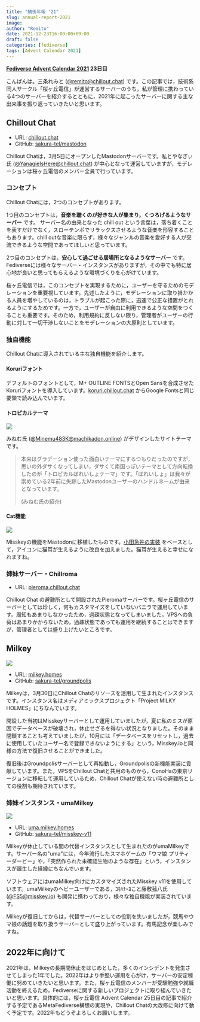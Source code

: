 ```yaml
---
title: "鯖缶年報 '21"
slug: annual-report-2021
image: 
author: "Remito"
date: 2021-12-23T16:00:00+09:00
draft: false
categories: [fediverse]
tags: [Advent Calendar 2021]
---
```


**[Fediverse Advent Calendar 2021](https://adventar.org/calendars/6230) 23日目**

こんばんは。三条れみと ([@remito@chillout.chat](https://chillout.chat/@remito)) です。この記事では，技術系同人サークル「桜ヶ丘電信」が運営するサーバーのうち，私が管理に携わっている4つのサーバーを紹介するとともに，2021年に起こったサーバーに関する主な出来事を振り返っていきたいと思います。

## Chillout Chat

- URL: [chillout.chat](https://chillout.chat)
- GitHub: [sakura-tel/mastodon](https://github.com/sakura-tel/mastodon)

Chillout Chatは，3月5日にオープンしたMastodonサーバーです。私とやなぎぃ氏 ([@YanagieIsHere@chillout.chat](https://chillout.chat/@YanagieIsHere)) が中心となって運営していますが，モデレーションは桜ヶ丘電信のメンバー全員で行っています。

### コンセプト

Chillout Chatには，2つのコンセプトがあります。

1つ目のコンセプトは，**音楽を聴くのが好きな人が集まり，くつろげるようなサーバー** です。 サーバー名の由来となった chill out という言葉は，落ち着くことを表すだけでなく，スローテンポでリラックスさせるような音楽を形容することもあります。chill outな音楽に限らず，様々なジャンルの音楽を愛好する人が交流できるような空間であってほしいと思っています。

2つ目のコンセプトは，**安心して過ごせる居場所となるようなサーバー** です。Fediverseには様々なサーバー・インスタンスがありますが，その中でも特に居心地が良いと思ってもらえるような環境づくりを心がけています。

桜ヶ丘電信では，このコンセプトを実現するために，ユーザーを守るためのモデレーションを重要視しています。先述したように，モデレーションに取り掛かかる人員を増やしているのは，トラブルが起こった際に，迅速で公正な措置がとれるようにするためです。一方で，ユーザーが自由に利用できるような空間をつくることも重要です。そのため，利用規約に反しない限り，管理者がユーザーの行動に対して一切干渉しないことをモデレーションの大原則としています。

### 独自機能

Chillout Chatに導入されている主な独自機能を紹介します。

#### Koruriフォント

デフォルトのフォントとして，M+ OUTLINE FONTSとOpen Sansを合成させたKoruriフォントを導入しています。[koruri.chillout.chat](https://koruri.chillout.chat) からGoogle Fontsと同じ要領で読み込んでいます。

#### トロピカルテーマ
![](https://uma.milkey.homes/files/d8c99fe0-7fc3-4878-ab68-51b4f707b0b4/d8c99fe0-7fc3-4878-ab68-51b4f707b0b4.png)

みねむ氏 ([@Minemu483K@machikadon.online](https://machikadon.online/@Minemu483K)) がデザインしたサイトテーマです。

> 本来はグラデーション使った面白いテーマにするつもりだったのですが，思いの外ダサくなってしまい，ダサくて南国っぽいテーマとして方向転換したのが「トロピカルばれいしょテーマ」です。「ばれいしょ」は我々が崇めている2年前に失踪したMastodonユーザーのハンドルネームが由来となっています。
> 
> (みねむ氏の紹介)

#### Cat機能
![](https://uma.milkey.homes/files/2505fb9f-6ca2-4fa9-9cca-a4a71923e6f4/2505fb9f-6ca2-4fa9-9cca-a4a71923e6f4.gif)

Misskeyの機能をMastodonに移植したものです。[小田急丼の実装](https://github.com/accelforce/mastodon/tree/custom/cat) をベースとして，アイコンに猫耳が生えるように改良を加えました。猫耳が生えると幸せになれますね。

### 姉妹サーバー・Chillroma

- URL: [pleroma.chillout.chat](https://pleroma.chillout.chat)

Chillout Chat の避難所として開設されたPleromaサーバーです。桜ヶ丘電信のサーバーとしては珍しく，何もカスタマイズをしていないバニラで運用しています。周知もあまりしなかったため，過疎状態となってしまいました。VPSへの負荷はあまりかからないため，過疎状態であっても運用を継続することはできますが，管理者としては盛り上げたいところです。

## Milkey

![](https://uma.milkey.homes/files/77be7701-a53f-47f9-8316-fa7c1213e6e0/77be7701-a53f-47f9-8316-fa7c1213e6e0.png)

- URL: [milkey.homes](https://milkey.homes)
- GitHub: [sakura-tel/groundpolis](https://github.com/sakura-tel/groundpolis)

Milkeyは，3月30日にChillout Chatのリソースを活用して生まれたインスタンスです。インスタンス名はメディアミックスプロジェクト「Project MILKY HOLMES」にちなんでいます。

開設した当初はMisskeyサーバーとして運用していましたが，夏に私のミスが原因でデータベースが破壊され，休止せざるを得ない状況となりました。そのまま閉鎖することも考えていましたが，10月には「データベースをリセットし，過去に使用していたユーザー名で登録できないようにする」という，Misskey.ioと同様の方法で復旧させることができました。

復旧後はGroundpolisサーバーとして再始動し，Groundpolisの新機能実装に貢献しています。また，VPSをChillout Chatと共用のものから，ConoHaの東京リージョンに移転して運用しているため，Chillout Chatが使えない時の避難所としての役割も期待されています。

### 姉妹インスタンス・umaMilkey

![](https://uma.milkey.homes/files/a4d2c250-e996-43d3-9f84-b19796300af6/a4d2c250-e996-43d3-9f84-b19796300af6.png)

- URL: [uma.milkey.homes](https://uma.milkey.homes)
- GitHub: [sakura-tel/misskey-v11](https://github.com/sakura-tel/misskey-v11)

Milkeyが休止している間の代替インスタンスとして生まれたのがumaMilkeyです。サーバー名の"uma"には，今年流行したスマホゲームの「ウマ娘 プリティーダービー」や，「突然作られた未確認生物のような存在」という，インスタンスが誕生した経緯にちなんでいます。

ソフトウェアにはumaMilkey向けにカスタマイズされたMisskey v11を使用しています。umaMilkeyのヘビーユーザーである，ｺﾓﾊﾁｰﾖこと藤敷菰八氏 ([@FS5@misskey.io](https://misskey.io/@FS5)) も開発に携わっており，様々な独自機能が実装されています。

Milkeyが復旧してからは，代替サーバーとしての役割を失いましたが，競馬やウマ娘の話題を取り扱うサーバーとして盛り上がっています。有馬記念が楽しみですね。

## 2022年に向けて

2021年は，Milkeyの長期間休止をはじめとした，多くのインシデントを発生させてしまった1年でした。2022年はより手堅い運用を心がけ，サーバーの安定稼働に努めていきたいと思います。また，桜ヶ丘電信のメンバーが受験勉強や就職活動を終えるため，Fediverseに関する新しいプロジェクトに取り組んでいきたいと思います。具体的には，桜ヶ丘電信 Advent Calendar 25日目の記事で紹介する予定であるMetaFediverse構想の実現や，Chillout Chatの大改修に向けて動く予定です。2022年もどうぞよろしくお願いします。